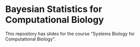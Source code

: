 # Bayesian Statistics for Computational Biology

This repository has slides for the course "Systems Biology for Computational
Biology".
